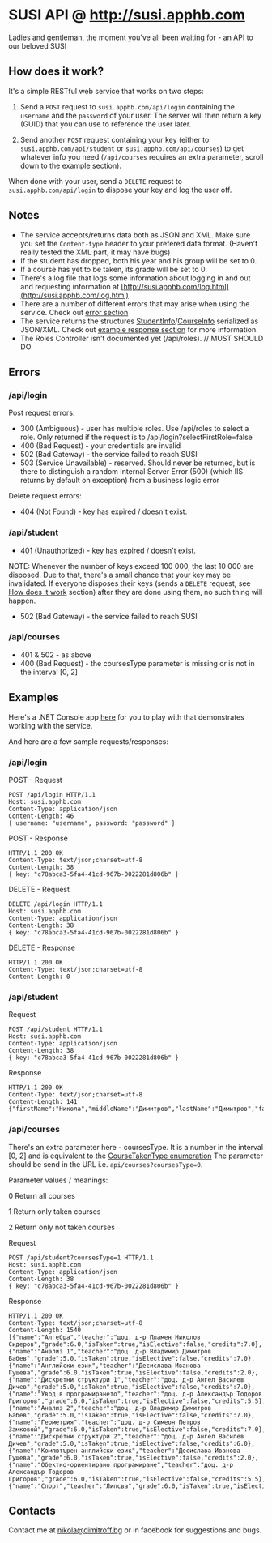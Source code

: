 # SUSI API @ http://susi.apphb.com
Ladies and gentleman, the moment you've all been waiting for - an API to our beloved SUSI

## How does it work?
It's a simple RESTful web service that works on two steps:

1. Send a `POST` request to `susi.apphb.com/api/login` containing the `username` and the `password` of your user. The server
will then return a key (GUID) that you can use to reference the user later.

2. Send another `POST` request containing your key (either to `susi.apphb.com/api/student` or `susi.apphb.com/api/courses`) to 
get whatever info you need (`/api/courses` requires an extra parameter, scroll down to the example section).

When done with your user, send a `DELETE` request to `susi.apphb.com/api/login` to dispose your key and log the user off.

## Notes
* The service accepts/returns data both as JSON and XML. Make sure you set the `Content-type` header to your prefered data format. (Haven't really tested the XML part, it may have bugs)
* If the student has dropped, both his year and his group will be set to 0.
* If a course has yet to be taken, its grade will be set to 0.
* There's a log file that logs some information about logging in and out and requesting information at [http://susi.apphb.com/log.html](http://susi.apphb.com/log.html)
* There are a number of different errors that may arise when using the service. Check out [error section](README.md#errors)
* The service returns the structures [StudentInfo](http://github.com/NikolaDimitroff/SusiParser/blob/master/SusiParser/StudentInfo.cs)/[CourseInfo](http://github.com/NikolaDimitroff/SusiParser/blob/master/SusiParser/CourseInfo.cs) serialized as JSON/XML. Check out [example response section](README.md#examples) for more information.
* The Roles Controller isn't documented yet (/api/roles). // MUST SHOULD DO

## Errors
### /api/login
Post request errors:
* 300 (Ambiguous) - user has multiple roles. Use /api/roles to select a role. Only returned if the request is to /api/login?selectFirstRole=false
* 400 (Bad Request) - your credentials are invalid
* 502 (Bad Gateway) - the service failed to reach SUSI
* 503 (Service Unavailable) - reserved. Should never be returned, but is there to distinguish a random Internal Server Error (500) (which IIS returns by default on exception) from a business logic error

Delete request errors:
* 404 (Not Found) - key has expired / doesn't exist.

### /api/student
* 401 (Unauthorized) - key has expired / doesn't exist.

NOTE: Whenever the number of keys exceed 100 000, the last 10 000 are disposed. Due to that, there's a small chance that your key may be invalidated. If everyone disposes their keys (sends a `DELETE` request, see [How does it work](README.md#how-does-it-work) section) after they are done using them, no such thing will happen.
* 502 (Bad Gateway) - the service failed to reach SUSI

### /api/courses
* 401 & 502 - as above 
* 400 (Bad Request) - the coursesType parameter is missing or is not in the interval [0, 2]

## Examples
Here's a .NET Console app [here](http://github.com/NikolaDimitroff/SusiParser/blob/master/SusiParser.Console/ConsoleApp.cs) for you to play with that demonstrates working with the service.

And here are a few sample requests/responses:
### /api/login
POST - Request

	POST /api/login HTTP/1.1
	Host: susi.apphb.com
	Content-Type: application/json
	Content-Length: 46
	{ username: "username", password: "password" }
	
POST - Response

	HTTP/1.1 200 OK
	Content-Type: text/json;charset=utf-8
	Content-Length: 38
	{ key: "c78abca3-5fa4-41cd-967b-0022281d806b" }
	
DELETE - Request

	DELETE /api/login HTTP/1.1
	Host: susi.apphb.com
	Content-Type: application/json
	Content-Length: 38
	{ key: "c78abca3-5fa4-41cd-967b-0022281d806b" }
	
DELETE - Response

	HTTP/1.1 200 OK
	Content-Type: text/json;charset=utf-8
	Content-Length: 0
	
### /api/student
Request

	POST /api/student HTTP/1.1
	Host: susi.apphb.com
	Content-Type: application/json
	Content-Length: 38
	{ key: "c78abca3-5fa4-41cd-967b-0022281d806b" }
	
Response

	HTTP/1.1 200 OK
	Content-Type: text/json;charset=utf-8
	Content-Length: 141	
	{"firstName":"Никола","middleName":"Димитров","lastName":"Димитров","facultyNumber":"61560","programme":"СИ(рб)","type":0,"year":2,"group":1}

### /api/courses	

There's an extra parameter here - coursesType. It is a number in the interval [0, 2] and is equivalent to the [CourseTakenType enumeration](https://github.com/NikolaDimitroff/SusiParser/blob/master/SusiParser/CourseTakenType.cs)
The parameter should be send in the URL i.e. `api/courses?coursesType=0`.

Parameter values / meanings:

0					Return all courses

1					Return only taken courses

2					Return only not taken courses

Request

	POST /api/student?coursesType=1 HTTP/1.1
	Host: susi.apphb.com
	Content-Type: application/json
	Content-Length: 38	
	{ key: "c78abca3-5fa4-41cd-967b-0022281d806b" }
	
Response

	HTTP/1.1 200 OK
	Content-Type: text/json;charset=utf-8
	Content-Length: 1540
	[{"name":"Алгебра","teacher":"доц. д-р Пламен Николов Сидеров","grade":6.0,"isTaken":true,"isElective":false,"credits":7.0},{"name":"Анализ 1","teacher":"доц. д-р Владимир Димитров Бабев","grade":5.0,"isTaken":true,"isElective":false,"credits":7.0},{"name":"Английски език","teacher":"Десислава Иванова Гушева","grade":6.0,"isTaken":true,"isElective":false,"credits":2.0},{"name":"Дискретни структури 1","teacher":"доц. д-р Ангел Василев Дичев","grade":5.0,"isTaken":true,"isElective":false,"credits":7.0},{"name":"Увод в програмирането","teacher":"доц. д-р Александър Тодоров Григоров","grade":6.0,"isTaken":true,"isElective":false,"credits":5.5},{"name":"Анализ 2","teacher":"доц. д-р Владимир Димитров Бабев","grade":5.0,"isTaken":true,"isElective":false,"credits":7.0},{"name":"Геометрия","teacher":"доц. д-р Симеон Петров Замковой","grade":6.0,"isTaken":true,"isElective":false,"credits":7.0},{"name":"Дискретни структури 2","teacher":"доц. д-р Ангел Василев Дичев","grade":5.0,"isTaken":true,"isElective":false,"credits":6.0},{"name":"Компютърен английски език","teacher":"Десислава Иванова Гушева","grade":6.0,"isTaken":true,"isElective":false,"credits":2.0},{"name":"Обектно-ориентирано програмиране","teacher":"доц. д-р Александър Тодоров Григоров","grade":6.0,"isTaken":true,"isElective":false,"credits":5.5},{"name":"Спорт","teacher":"Липсва","grade":6.0,"isTaken":true,"isElective":false,"credits":4.0}]
	
## Contacts
Contact me at [nikola@dimitroff.bg](mailto:nikola@dimitroff.bg) or in facebook for suggestions and bugs.